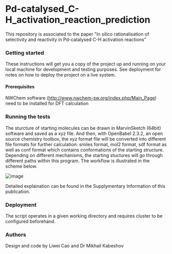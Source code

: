 # Pd-catalysed_C-H_activation_reaction_prediction
 This repository is associated to the paper "In silico rationalisation of selectivity and reactivity in Pd-catalysed C-H activation reactions"

### Getting started
These instructions will get you a copy of the project up and running on your local machine for development and testing purposes. See deployment for notes on how to deploy the project on a live system.

#### Prerequisites
NWChem software (http://www.nwchem-sw.org/index.php/Main_Page) need to be installed for DFT calculation

### Running the tests

The sturcture of starting molecules can be drawn in MarvinSketch (64bit) software and saved as a xyz file. And then, with OpenBabel 2.3.2, an open source chemistry toolbox, the xyz format file will be converted into different file formats for further calculation: smiles format, mol2 format, sdf format as well as conf format which contains conformations of the starting structure. Depending on different mechanisms, the starting stuctures will go through different paths within this program. The workflow is illustrated in the scheme below.

![image](https://user-images.githubusercontent.com/18735742/75668808-cb4b7000-5c71-11ea-82c0-9983e2dd1978.png)

Detailed explaination can be found in the Supplymentary Information of this publication.

### Deployment
The script operates in a given working directory and requires cluster to be configured beforehand.

### Authors
Design and code by Liwei Cao and Dr Mikhail Kabeshov
